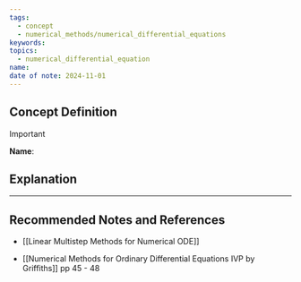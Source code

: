 ```yaml
---
tags:
  - concept
  - numerical_methods/numerical_differential_equations
keywords: 
topics:
  - numerical_differential_equation
name: 
date of note: 2024-11-01
---
```


## Concept Definition

>[!important]
>**Name**: 



## Explanation





-----------
##  Recommended Notes and References


- [[Linear Multistep Methods for Numerical ODE]]

- [[Numerical Methods for Ordinary Differential Equations IVP by Griffiths]] pp 45 - 48